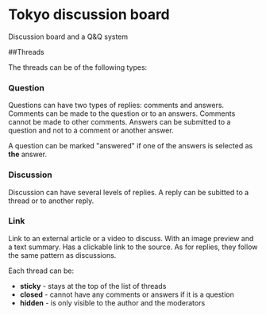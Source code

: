# Tokyo discussion board

Discussion board and a Q&amp;Q system

##Threads


The threads can be of the following types:
### Question
Questions can have two types of replies: comments and answers. Comments can be made to the question or to an answers. Comments cannot be made to other comments. Answers can be submitted to a question and not to a comment or another answer. 

A question can be marked "answered" if one of the answers is selected as __the__ answer. 
### Discussion
Discussion can have several levels of replies. A reply can be subitted to a thread or to another reply.
### Link
Link to an external article or a video to discuss. With an image preview and a text summary. Has a clickable link to the source. As for replies, they follow the same pattern as discussions.

Each thread can be: 
* **sticky** - stays at the top of the list of threads
* **closed** - cannot have any comments or answers if it is a question
* **hidden** - is only visible to the author and the moderators
